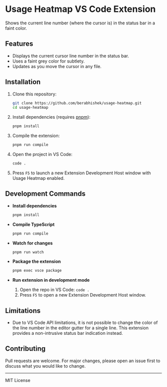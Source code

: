 # Usage Heatmap VS Code Extension

Shows the current line number (where the cursor is) in the status bar in a faint color.

## Features

- Displays the current cursor line number in the status bar.
- Uses a faint grey color for subtlety.
- Updates as you move the cursor in any file.

## Installation

1. Clone this repository:
   ```sh
   git clone https://github.com/berabhishek/usage-heatmap.git
   cd usage-heatmap
   ```

2. Install dependencies (requires [pnpm](https://pnpm.io/)):
   ```sh
   pnpm install
   ```

3. Compile the extension:
   ```sh
   pnpm run compile
   ```

4. Open the project in VS Code:
   ```sh
   code .
   ```

5. Press `F5` to launch a new Extension Development Host window with Usage Heatmap enabled.

## Development Commands

- **Install dependencies**
  ```sh
  pnpm install
  ```

- **Compile TypeScript**
  ```sh
  pnpm run compile
  ```

- **Watch for changes**
  ```sh
  pnpm run watch
  ```

- **Package the extension**
  ```sh
  pnpm exec vsce package
  ```

- **Run extension in development mode**
  1. Open the repo in VS Code: `code .`
  2. Press `F5` to open a new Extension Development Host window.

## Limitations

- Due to VS Code API limitations, it is not possible to change the color of the line number in the editor gutter for a single line. This extension provides a non-intrusive status bar indication instead.

## Contributing

Pull requests are welcome. For major changes, please open an issue first to discuss what you would like to change.

---

MIT License
